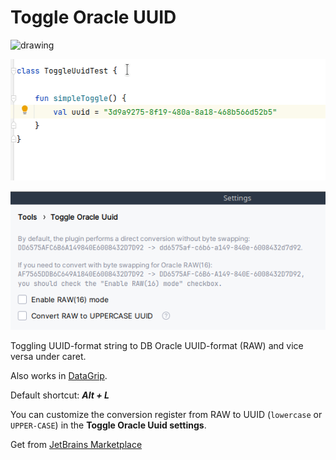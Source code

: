 # Toggle Oracle UUID

<img src="https://plugins.jetbrains.com/files/17915/143624/icon/pluginIcon.svg" alt="drawing" width="100"/>
<p><img src="https://github.com/stykalin/stykalin.github.io/raw/master/images/toggle_oracle_demo.gif" alt="demo" width="552" height="194"></p>
<img src="docs/settings.png" alt="settings">

<!-- Plugin description -->
<p>Toggling UUID-format string to DB Oracle UUID-format (RAW) and vice versa under caret.</p>
<p>Also works in <a href="https://www.jetbrains.com/datagrip/">DataGrip</a>.</p>
<p>Default shortcut: <em><strong>Alt + L</strong></em></p>
<p>You can customize the conversion register from RAW to UUID (<code>lowercase</code> or <code>UPPER-CASE</code>) in the <b>Toggle Oracle Uuid settings</b>.</p>
<!-- Plugin description end -->

Get from [JetBrains Marketplace](https://plugins.jetbrains.com/plugin/17915-toggle-oracle-uuid)